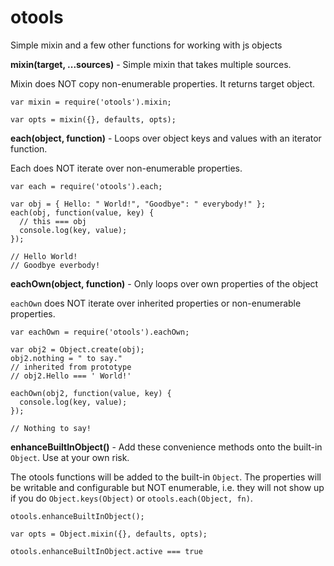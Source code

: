 otools
======

Simple mixin and a few other functions for working with js objects

**mixin(target, ...sources)** - Simple mixin that takes multiple sources.

Mixin does NOT copy non-enumerable properties. It returns target object.

```
var mixin = require('otools').mixin;

var opts = mixin({}, defaults, opts);
```

**each(object, function)** - Loops over object keys and values with an iterator function.

Each does NOT iterate over non-enumerable properties.

```
var each = require('otools').each;

var obj = { Hello: " World!", "Goodbye": " everybody!" };
each(obj, function(value, key) {
  // this === obj
  console.log(key, value);
});

// Hello World!
// Goodbye everbody!
```

**eachOwn(object, function)** - Only loops over own properties of the object

`eachOwn` does NOT iterate over inherited properties or non-enumerable properties.

```
var eachOwn = require('otools').eachOwn;

var obj2 = Object.create(obj);
obj2.nothing = " to say."
// inherited from prototype
// obj2.Hello === ' World!'

eachOwn(obj2, function(value, key) {
  console.log(key, value);
});

// Nothing to say!
```

**enhanceBuiltInObject()** - Add these convenience methods onto the built-in `Object`. Use at your own risk.

The otools functions will be added to the built-in `Object`. The properties will be writable and configurable but NOT enumerable, i.e. they will not show up if you do `Object.keys(Object)` or `otools.each(Object, fn)`.

```
otools.enhanceBuiltInObject();

var opts = Object.mixin({}, defaults, opts);

otools.enhanceBuiltInObject.active === true
```
